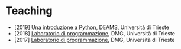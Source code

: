 ﻿# Teaching

- [2019] [Una introduzione a Python](https://github.com/simonesilvetti/teaching_2019_uni_deams_python), DEAMS, Università di Trieste
- [2018] [Laboratorio di programmazione](https://github.com/simonesilvetti/teaching_2018_uni_dmg_python), DMG, Università di Trieste
- [2017] [Laboratorio di programmazione](https://github.com/simonesilvetti/teaching_2017_uni_dmg_python), DMG, Università di Trieste
